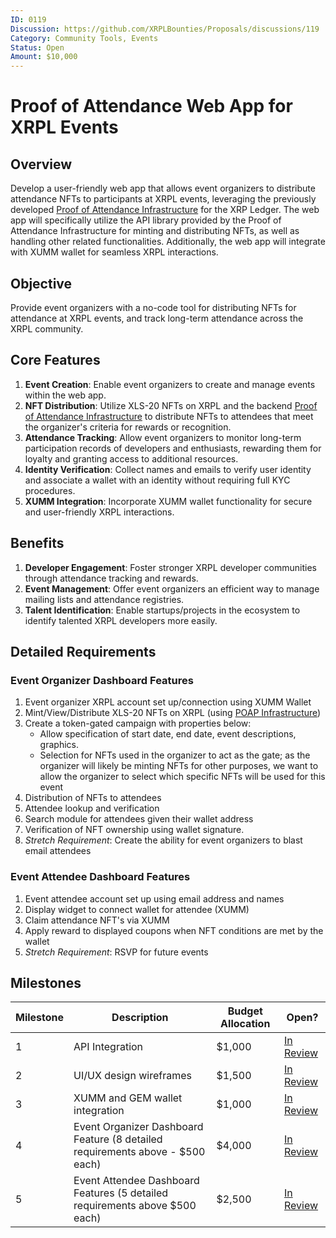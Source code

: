 ```yaml
---
ID: 0119
Discussion: https://github.com/XRPLBounties/Proposals/discussions/119
Category: Community Tools, Events
Status: Open
Amount: $10,000
---
```


# Proof of Attendance Web App for XRPL Events

## Overview

Develop a user-friendly web app that allows event organizers to distribute attendance NFTs to participants at XRPL events, leveraging the previously developed [Proof of Attendance Infrastructure](https://github.com/XRPLBounties/Proof-of-Attendance) for the XRP Ledger. The web app will specifically utilize the API library provided by the Proof of Attendance Infrastructure for minting and distributing NFTs, as well as handling other related functionalities. Additionally, the web app will integrate with XUMM wallet for seamless XRPL interactions.

## Objective

Provide event organizers with a no-code tool for distributing NFTs for attendance at XRPL events, and track long-term attendance across the XRPL community.

## Core Features

1. **Event Creation**: Enable event organizers to create and manage events within the web app.
2. **NFT Distribution**: Utilize XLS-20 NFTs on XRPL and the backend [Proof of Attendance Infrastructure](https://github.com/XRPLBounties/Proof-of-Attendance) to distribute NFTs to attendees that meet the organizer's criteria for rewards or recognition.
3. **Attendance Tracking**: Allow event organizers to monitor long-term participation records of developers and enthusiasts, rewarding them for loyalty and granting access to additional resources.
4. **Identity Verification**: Collect names and emails to verify user identity and associate a wallet with an identity without requiring full KYC procedures.
5. **XUMM Integration**: Incorporate XUMM wallet functionality for secure and user-friendly XRPL interactions.

## Benefits

1. **Developer Engagement**: Foster stronger XRPL developer communities through attendance tracking and rewards.
2. **Event Management**: Offer event organizers an efficient way to manage mailing lists and attendance registries.
3. **Talent Identification**: Enable startups/projects in the ecosystem to identify talented XRPL developers more easily.

## Detailed Requirements

### Event Organizer Dashboard Features

1. Event organizer XRPL account set up/connection using XUMM Wallet
2. Mint/View/Distribute XLS-20 NFTs on XRPL (using [POAP Infrastructure](https://github.com/XRPLBounties/Proof-of-Attendance))
3. Create a token-gated campaign with properties below:
   - Allow specification of start date, end date, event descriptions, graphics.
   - Selection for NFTs used in the organizer to act as the gate; as the organizer will likely be minting NFTs for other purposes, we want to allow the organizer to select which specific NFTs will be used for this event
4. Distribution of NFTs to attendees
5. Attendee lookup and verification
6. Search module for attendees given their wallet address
7. Verification of NFT ownership using wallet signature.
8. *Stretch Requirement*: Create the ability for event organizers to blast email attendees

### Event Attendee Dashboard Features

1. Event attendee account set up using email address and names
2. Display widget to connect wallet for attendee (XUMM)
3. Claim attendance NFT's via XUMM
4. Apply reward to displayed coupons when NFT conditions are met by the wallet
5. *Stretch Requirement*: RSVP for future events

## Milestones

| Milestone | Description | Budget Allocation | Open? |
|-----------|-------------|-------------------|-------|
| 1 | API Integration | $1,000 | [In Review](https://github.com/XRPLBounties/POAP-APP/pulls) |
| 2 | UI/UX design wireframes | $1,500 | [In Review](https://github.com/XRPLBounties/POAP-APP/pulls) |
| 3 | XUMM and GEM wallet integration | $1,000 | [In Review](https://github.com/XRPLBounties/POAP-APP/pulls) |
| 4 | Event Organizer Dashboard Feature (8 detailed requirements above - $500 each) | $4,000 | [In Review](https://github.com/XRPLBounties/POAP-APP/pulls) |
| 5 | Event Attendee Dashboard Features (5 detailed requirements above $500 each) | $2,500 | [In Review](https://github.com/XRPLBounties/POAP-APP/pulls) |
